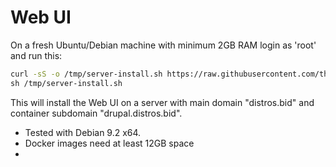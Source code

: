 # Web UI

On a fresh Ubuntu/Debian machine with minimum 2GB RAM login as 'root' and run this:

```bash
curl -sS -o /tmp/server-install.sh https://raw.githubusercontent.com/theodorosploumis/drupal-docker-distros/master/scripts/server-install.sh \
sh /tmp/server-install.sh

```

This will install the Web UI on a server with main domain "distros.bid" and container 
subdomain "drupal.distros.bid".

 - Tested with Debian 9.2 x64.
 - Docker images need at least 12GB space
 - 
